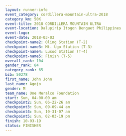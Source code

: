```yaml
---
layout: runner-info 
event_category: cordillera-mountain-ultra-2018 
category_km: 50K 
event-title: 2018 CORDILLERA MOUNTAIN ULTRA 
event-location: Dalupirip Itogon Benguet Philippines 
event-logo: 
event-date: 2018-03-03 
checkpoint-name2: Oling Station (T-2) 
checkpoint-name3: Mt. Ugo Station (T-3) 
checkpoint-name4: Lusod Station (T-4) 
checkpoint-name5: Finish (T-5) 
overall_rank: 104
gender_rank: 84
category_rank: 65
bib: 50278
first_name: John John
last_name: Agojo
gender: M
team_name: One Meralco Foundation
start: Sun, 04-00-00 am
checkpoint2: Sun, 06-22-26 am
checkpoint3: Sun, 09-09-44 am
checkpoint4: Sun, 10-31-07 am
checkpoint5: Sun, 02-03-19 pm
finish: 10-03-19
status: FINISHER
---
```

